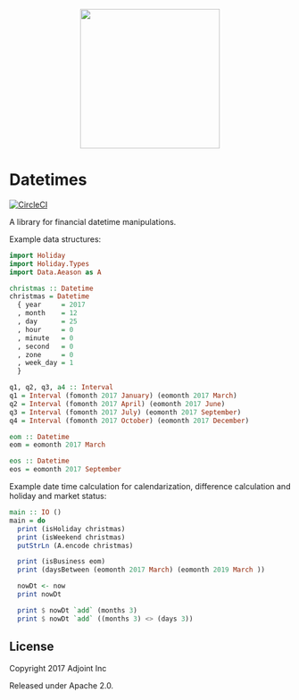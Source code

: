 <p align="center">
  <img src="https://www.adjoint.io/images/logo-small.png" width="250"/>
</p>

Datetimes
=========

[![CircleCI](https://circleci.com/gh/adjoint-io/datetime.svg?style=svg&circle-token=dbb93d30a3189d5d3b3c34ca92d25d226bc00fea)](https://circleci.com/gh/adjoint-io/datetime)

A library for financial datetime manipulations.

Example data structures:

```haskell
import Holiday
import Holiday.Types
import Data.Aeason as A

christmas :: Datetime
christmas = Datetime
  { year     = 2017
  , month    = 12
  , day      = 25
  , hour     = 0
  , minute   = 0
  , second   = 0
  , zone     = 0
  , week_day = 1
  }

q1, q2, q3, a4 :: Interval
q1 = Interval (fomonth 2017 January) (eomonth 2017 March)
q2 = Interval (fomonth 2017 April) (eomonth 2017 June)
q3 = Interval (fomonth 2017 July) (eomonth 2017 September)
q4 = Interval (fomonth 2017 October) (eomonth 2017 December)

eom :: Datetime
eom = eomonth 2017 March

eos :: Datetime
eos = eomonth 2017 September
```

Example date time calculation for calendarization, difference calculation and
holiday and market status:

```haskell
main :: IO ()
main = do
  print (isHoliday christmas)
  print (isWeekend christmas)
  putStrLn (A.encode christmas)

  print (isBusiness eom)
  print (daysBetween (eomonth 2017 March) (eomonth 2019 March ))

  nowDt <- now
  print nowDt

  print $ nowDt `add` (months 3)
  print $ nowDt `add` ((months 3) <> (days 3))
```

License
-------

Copyright 2017 Adjoint Inc

Released under Apache 2.0.
